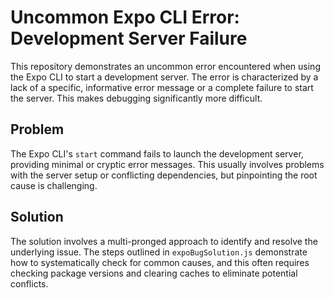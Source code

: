 # Uncommon Expo CLI Error: Development Server Failure

This repository demonstrates an uncommon error encountered when using the Expo CLI to start a development server. The error is characterized by a lack of a specific, informative error message or a complete failure to start the server. This makes debugging significantly more difficult.

## Problem
The Expo CLI's `start` command fails to launch the development server, providing minimal or cryptic error messages.  This usually involves problems with the server setup or conflicting dependencies, but pinpointing the root cause is challenging. 

## Solution
The solution involves a multi-pronged approach to identify and resolve the underlying issue.  The steps outlined in `expoBugSolution.js` demonstrate how to systematically check for common causes, and this often requires checking package versions and clearing caches to eliminate potential conflicts.